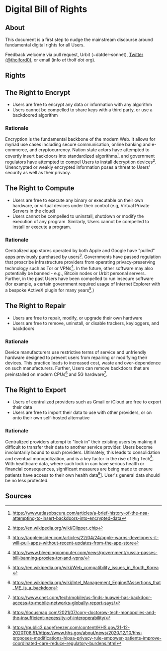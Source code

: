 # Digital Bill of Rights

## About

This document is a first step to nudge the mainstream discourse around fundamental digital rights for all Users.

Feedback welcome via pull request, Urbit (~datder-sonnet), [Twitter (@tholford0)](https://twitter.com/tholford0), or email (info _at_ tholf _dot_ org).

## Rights

## The Right to Encrypt

- Users are free to encrypt any data or information with any algorithm
- Users cannot be compelled to share keys with a third party, or use a backdoored algorithm

### Rationale

Encryption is the fundamental backbone of the modern Web. It allows for myriad use cases including secure communication, online banking and e-commerce, and cryptocurrency. Nation state actors have attempted to covertly insert backdoors into standardized algorithms[^1], and government regulators have attempted to compel Users to install decryption devices[^2]. Unencrypted or weakly encrypted information poses a threat to Users' security as well as their privacy.

## The Right to Compute

- Users are free to execute any binary or executable on their own hardware, or virtual devices under their control (e.g, Virtual Private Servers in the cloud)
- Users cannot be compelled to uninstall, shutdown or modify the execution of any program. Similarly, Users cannot be compelled to install or execute a program.

### Rationale

Centralized app stores operated by both Apple and Google have "pulled" apps previously purchased by users[^3]. Governments have passed regulation that proscribe infrastructure providers from operating privacy-preserving technology such as Tor or VPNs[^4]. In the future, other software may also potentially be banned - e.g., Bitcoin nodes or Urbit personal servers. Further, in the past Users have been compelled to run insecure software (for example, a certain government required usage of Internet Explorer with a bespoke ActiveX plugin for many years[^5].)

## The Right to Repair

- Users are free to repair, modify, or upgrade their own hardware
- Users are free to remove, uninstall, or disable trackers, keyloggers, and backdoors

### Rationale

Device manufacturers use restrictive terms of service and unfriendly hardware designed to prevent users from repairing or modifying their devices. This practice leads to increased cost, waste and over-dependence on such manufacturers. Further, Users can remove backdoors that are preinstalled on modern CPUs[^6] and 5G hardware[^7].

## The Right to Export

- Users of centralized providers such as Gmail or iCloud are free to export their data
- Users are free to import their data to use with other providers, or on onto their own self-hosted alternative

### Rationale

Centralized providers attempt to "lock in" their existing users by making it difficult to transfer their data to another service provider. Users become involuntarily bound to such providers. Ultimately, this leads to consolidation and eventual monopolization, and is a key factor in the rise of Big Tech[^8]. With healthcare data, where such lock in can have serious health or financial consequences, significant measures are being made to ensure patients have access to their own health data[^9]]. User's general data should be no less protected.

## Sources

[^1]: https://www.atlasobscura.com/articles/a-brief-history-of-the-nsa-attempting-to-insert-backdoors-into-encrypted-data
[^2]: https://en.wikipedia.org/wiki/Clipper_chip
[^3]: https://appleinsider.com/articles/22/04/24/apple-warns-developers-it-will-pull-apps-without-recent-updates-from-the-app-store
[^4]: https://www.bleepingcomputer.com/news/government/russia-passes-bill-banning-proxies-tor-and-vpns/
[^5]: https://en.wikipedia.org/wiki/Web_compatibility_issues_in_South_Korea
[^6]: https://en.wikipedia.org/wiki/Intel_Management_Engine#Assertions_that_ME_is_a_backdoor
[^7]: https://www.cnet.com/tech/mobile/us-finds-huawei-has-backdoor-access-to-mobile-networks-globally-report-says/
[^8]: https://locusmag.com/2021/07/cory-doctorow-tech-monopolies-and-the-insufficient-necessity-of-interoperability/
[^9]: https://public3.pagefreezer.com/content/HHS.gov/31-12-2020T08:51/https://www.hhs.gov/about/news/2020/12/10/hhs-proposes-modifications-hipaa-privacy-rule-empower-patients-improve-coordinated-care-reduce-regulatory-burdens.html
